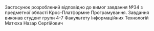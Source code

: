 Застосунок розроблений відповідно до вимог завдання №34 з предметної області Крос-Платформне Програмування. Завдання виконав студент групи 4-7 Факультету Інформаційних Технологій Матюха Назар Сергійович